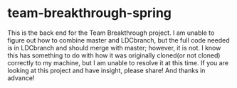 # team-breakthrough-spring
This is the back end for the Team Breakthrough project. I am unable to figure out how to combine master and LDCbranch, but the full code needed is in LDCbranch and should merge with master; however, it is not.  I know this has something to do with how it was originally cloned(or not cloned) correctly to my machine, but I am unable to resolve it at this time.  If you are looking at this project and have insight, please share! And thanks in advance!
